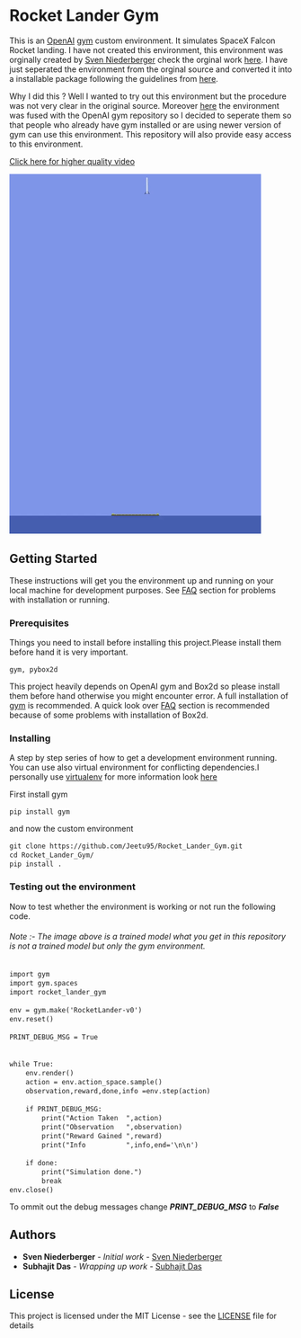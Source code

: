 # Rocket Lander Gym

This is an [OpenAI](https://github.com/openai) [gym](https://github.com/openai/gym) custom environment. It simulates SpaceX Falcon Rocket landing. I have not created this environment, this environment was orginally created by [Sven Niederberger](https://github.com/EmbersArc) check the orginal work [here](https://github.com/EmbersArc/gym). I have just seperated the environment from the orginal source and converted it into a installable package following the guidelines from [here](https://github.com/openai/gym/blob/master/gym/envs/README.md). 

Why I did this ?
Well I wanted to try out this environment but the procedure was not very clear in the original source. Moreover [here](https://github.com/EmbersArc/gym) the environment was fused with the OpenAI gym repository so I decided to seperate them so that people who already have gym installed or are using newer version of gym can use this environment. This repository will also provide easy access to this environment.

[Click here for higher quality video](https://gfycat.com/CoarseEmbellishedIsopod) 

![](images/showcase.gif) 

## Getting Started

These instructions will get you the environment up and running on your local machine for development purposes. See [FAQ](FAQ.md) section for problems with installation or running.

### Prerequisites
Things you need to install before installing this project.Please install them before hand it is very important. 

```
gym, pybox2d
```
 This project heavily depends on OpenAI gym and Box2d so please install them before hand otherwise you might encounter error. A full installation of [gym](https://github.com/openai/gym) is recommended. A quick look over [FAQ](FAQ.md) section is recommended because of some problems with installation of Box2d.
### Installing

A step by step series of how to get a development environment running.
You can use also virtual environment for conflicting dependencies.I personally use [virtualenv](https://virtualenv.pypa.io/en/stable/) for more information look [here](https://github.com/pypa/virtualenv) 

First install gym

```
pip install gym
```

and now the custom environment

```
git clone https://github.com/Jeetu95/Rocket_Lander_Gym.git
cd Rocket_Lander_Gym/
pip install .

```
### Testing out the environment

Now to test whether the environment is working or not run the following code.

###### Note :- The image above is a trained model what you get in this repository is not a trained model but only the gym environment.

```
import gym
import gym.spaces
import rocket_lander_gym

env = gym.make('RocketLander-v0')
env.reset()

PRINT_DEBUG_MSG = True


while True:
    env.render()
    action = env.action_space.sample()
    observation,reward,done,info =env.step(action)

    if PRINT_DEBUG_MSG:
        print("Action Taken  ",action)
        print("Observation   ",observation)
        print("Reward Gained ",reward)
        print("Info          ",info,end='\n\n')

    if done:
        print("Simulation done.")
        break
env.close()
```
To ommit out the debug messages change ***PRINT_DEBUG_MSG*** to ***False***



## Authors

* **Sven Niederberger** - *Initial work* - [Sven Niederberger](https://github.com/EmbersArc)
* **Subhajit Das** - *Wrapping up work* - [Subhajit Das](https://github.com/J)

## License

This project is licensed under the MIT License - see the [LICENSE](LICENSE.md) file for details